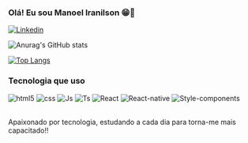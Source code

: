 ### Olá! Eu sou Manoel Iranilson 😁👋

[![Linkedin](https://img.shields.io/badge/LinkedIn-0077B5?style=for-the-badge&logo=linkedin&logoColor=white)](https://www.linkedin.com/in/manoel-iranilson-vieira-8b6695191/)

![Anurag's GitHub stats](https://github-readme-stats.vercel.app/api?username=Manoel-iranilson&show_icons=true&theme=dracula)

[![Top Langs](https://github-readme-stats.vercel.app/api/top-langs/?username=Manoel-iranilson)](https://github.com/anuraghazra/github-readme-stats)

### Tecnologia que uso

<div>
  <img aling="center" alt="html5" src="https://img.shields.io/badge/HTML5-E34F26?style=for-the-badge&logo=html5&logoColor=white" />  
  <img aling="center" alt="css" src="https://img.shields.io/badge/CSS3-1572B6?style=for-the-badge&logo=css3&logoColor=white" />
  <img aling="center" alt="Js" src="https://img.shields.io/badge/JavaScript-F7DF1E?style=for-the-badge&logo=javascript&logoColor=black" />
  <img aling="center" alt="Ts" src="https://img.shields.io/badge/TypeScript-007ACC?style=for-the-badge&logo=typescript&logoColor=white" />
  <img aling="center" alt="React" src="https://img.shields.io/badge/React-20232A?style=for-the-badge&logo=react&logoColor=61DAFB" />
  <img aling="center" alt="React-native" src="https://img.shields.io/badge/React_Native-20232A?style=for-the-badge&logo=react&logoColor=61DAFB" />
    <img aling="center" alt="Style-components" src="https://img.shields.io/badge/styled--components-DB7093?style=for-the-badge&logo=styled-components&logoColor=whit" />
</div></br>

Apaixonado por tecnologia, estudando a cada dia para torna-me mais capacitado!!


